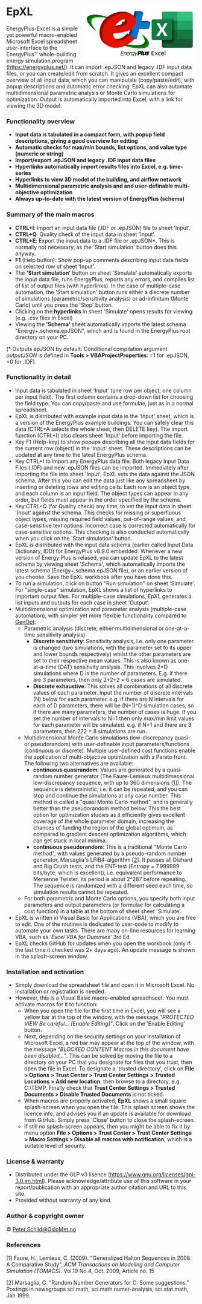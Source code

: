 # EpXL <img src="images/EnergyPlus-Excel-Logo.png" alt="EpXL logo" height="150px" align="right" />
EnergyPlus-Excel is a simple yet powerful macro-enabled Microsoft Excel spreadsheet user-interface to the EnergyPlus™ whole-building energy simulation program (https://energyplus.net/). It can import .epJSON and legacy .IDF input data files, or you can create/edit from scratch. It gives an excellent compact overview of all input data, which you can manipulate (copy/paste/edit), with popup descriptions and automatic error checking. EpXL can also automate multidimensional parametric analysis or Monte Carlo simulations for optimization. Output is automatically imported into Excel, with a link for viewing the 3D model.

### Functionality overview
- **Input data is tabulated in a compact form, with popup field descriptions, giving a good overview for editing**
- **Automatic checks for max/min bounds, list options, and value type (numeric or string)**
- **Import/export .epJSON and legacy .IDF input data files**
- **Hyperlinks automatically import results files into Excel, e.g. time-series**
- **Hyperlinks to view 3D model of the building, and airflow network**
- **Multidimensional parametric analysis and and user-definable multi-objective optimization**
- **Always up-to-date with the latest version of EnergyPlus (schema)**

### Summary of the main macros
- **CTRL+I**: Import an input data file (.IDF or .epJSON) file to sheet 'Input'.
- **CTRL+Q**: Quality check of the input data in sheet 'Input'.
- **CTRL+E**: Export the input data to a .IDF file or .epJSON*. This is normally not necessary, as the 'Start simulation' button does this anyway.
- **F1** (Help button): Show pop-up comments describing input data fields on selected row of sheet 'Input'.
- The **'Start simulation'** button on sheet 'Simulate' automatically exports the input data file, runs EnergyPlus, reports any errors, and compiles list of list of output files (with hyperlinks). In the case of multiple-case automation, the 'Start simulation' button runs either a discrete number of simulations (parametric/sensitivity analysis) or ad-infinitum (Monte Carlo) until you press the 'Stop' button.
- Clicking on the **hyperlinks** in sheet 'Simulate' opens results for viewing (e.g. .csv files in Excel)
- Viewing the **'Schema'** sheet automatically imports the latest schema "Energy+.schema.epJSON", which and is found in the EnergyPlus root directory on your PC.

(* Outputs epJSON by default. Conditional compilation argument *outputJSON* is defined in **Tools > VBAProjectProperties**: =1 for .epJSON, =0 for .IDF)

### Functionality in detail
- Input data is tabulated in sheet 'Input' (one row per object; one column per input field). The first column contains a drop-down list for choosing the field type. You can copy/paste and use formulae, just as in a normal spreadsheet.
- EpXL is distributed with example input data in the 'Input' sheet, which is a version of the EnergyPlus example buildings. You can safely clear this data (CTRL+A selects the whole sheet, then DELETE key). The import function (CTRL+I) also clears sheet 'Input' before importing the file.
- Key F1 (Help-key) to show popups describing all the input data fields for the current row (object) in the 'Input' sheet. These descriptions can be updated at any time to the latest EnergyPlus schema.
- Key CTRL+I to import any EnergyPlus data file. Both legacy Input Data Files (.IDF) and new .epJSON files can be imported. Immediately after importing the file into sheet 'Input', EpXL vets the data against the JSON schema. After this you can edit the data just like any spreadsheet by inserting or deleting rows and editing cells. Each row is an object type, and each column is an input field. The object types can appear in any order, but fields must appear in the order specified by the schema.
- Key CTRL+Q (for Quality check) any time, to vet the input data in sheet 'Input' against the schema. This checks for missing or superfluous object types, missing required field values, out-of-range values, and case-sensitive text options. Incorrect case is corrected automatically for case-sensitive options. This checking is also conducted automatically when you click on the 'Start simulation' button.
- EpXL is distributed with the input data schema (earlier called Input Data Dictionary, IDD) for EnergyPlus v8.9.0 embedded. Whenever a new version of Energy Plus is relased, you can update EpXL to the latest schema by viewing sheet 'Schema', which automatically imports the latest schema (Energy+.schema.epJSON file), or an earlier version of you choose. Save the EpXL workbook after you have done this.
- To run a simulation, click on button "Run simulation" on sheet 'Simulate'. For "single-case" simulation, EpXL shows a list of hyperlinks to important output files. For multiple-case simulations, EpXL generates a list inputs and outputs for each case in sheet 'Output'.
- Multidimensional optimization and parameter analysis (multiple-case automation), with simpler yet more flexible functionality compared to [GenOpt](https://simulationresearch.lbl.gov/GO/index.html):
  - Parametric analysis (discrete, either multidimensional or one-at-a-time sensitivity analysis)
    - **Discrete sensitivity**: Sensitivity analysis, i.e. only one parameter is changed (two simulations, with the parameter set to its upper and lower bounds respectively) whilst the other parameters are set to their respective mean values. This is also known as one-at-a-time (OAT) sensitivity analysis.  This involves 2*D simulations where D is the number of parameters. E.g. if there are 3 parameters, then only 2+2+2 = 6 cases are simulated.   
    - **Discrete exhaustive**: This solves all combinations of all discrete values of each parameter. Input the number of discrete intervals (N) below for each parameter. e.g. if there are N intervals for each of D parameters, there will be (N+1)^D simulation cases, so if there are many parameters, the number of cases is huge. If you set the number of intervals to N=1 then only max/min limit values for each parameter will be simulated. e.g. if N=1 and there are 3 parameters, then 2*2*2 = 8 simulations are run.
  - Multidimensional Monte Carlo simulations (low-discrepancy quasi- or pseudorandom) with user-definable input parameters/functions (continuous or discrete). Multiple user-defined cost functions enable the application of multi-objective optimization with a Pareto front. The following two alternatives are available:
    - **continuous quasirandom**: Values are generated by a quasi-random number generator (The Faure-Lemieux multidimensional low-discrepancy sequence, with up to 360 dimensions [[1](#ref1)]). The sequence is deterministic, i.e. it can be repeated, and you can stop and continue the simulations at any case number. This method is called a "quasi Monte Carlo method", and is generally better than the pseudorandom method below. This the best option for optimization studies as it efficiently gives excellent coverage of the whole parameter domain, increasing the chances of funding the region of the global optimum, as compared to gradient descent optimization algorithms, which can get stuck in local minima.
    - **continuous pseudorandom**: This is a traditional "Monte Carlo method", with values generated by a pseudo-random number generator, Marsaglia's LFIB4-algorithm [[2](#ref2)]. It passes all Diehard and Big Crush tests, and the ENT-test (Entropy = 7.999989 bits/byte, which is excellent), i.e. equivalent performance to Mersenne Twister. Its period is about 2^287 before repeating. The sequence is randomized with a different seed each time, so simulation results cannot be repeated.
  - For both parametric and Monte Carlo options, you specify both input parameters and output parameters (or formulae for calculating a cost function) in a table at the bottom of sheet sheet 'Simulate'.
- EpXL is written in Visual Basic for Applications (VBA), which you are free to edit. One of the routines is dedicated to user-code to modify to automate your own tasks. There are many on-line resources for learning VBA, such as *'Excel VBA for Dummies'* 3rd Ed.
- EpXL checks GitHub for updates when you open the workbook (only if the last time it checked was 2+ days ago). An update message is shown in the splash-screen window. 

### Installation and activation
- Simply download the spreadsheet file and open it in Microsoft Excel. No installation or registration is needed.
- However, this is a Visual Basic macro-enabled spreadhseet. You must activate macros for it to function: 
  - When you open the file for the first time in Excel, you will see a yellow bar at the top of the window, with the message *"PROTECTED VIEW Be careful... [Enable Editing]"*. Click on the 'Enable Editing' button. 
  - Next, depending on the security settings on your installation of Microsoft Excel, a red bar may appear at the top of the window, with the message *"BLOCKED CONTENT Macros in this document have been disabled..."*. This can be solved by moving the file to a directory on your PC that you designate for files that you trust, then open the file in Excel. To designate a 'trusted directory', click on **File > Options > Trust Center > Trust Center Settings > Trusted Locations > Add new location**, then browse to a directory, e.g. C:\TEMP\. Finally check that **Trust Center Settings > Trusted Documents > Disable Trusted Documents**  is not ticked.
  - When macros are properly activated, **EpXL** shows a small square splash-screen when you open the file. This splash screen shows the licence info, and advises you if an update is available for download from GitHub. Simply press 'Close' button to close the splash-screen. 
  - If still no splash-screen appears, then you might be able to fix it by menu option **File > Options > Trust Center > Trust Center Settings > Macro Settings > Disable all macros with notification**, which is a suitable level of security.

### License & warranty
- Distributed under the GLP v3 lisence (https://www.gnu.org/licenses/gpl-3.0.en.html). Please acknowledge/attribute use of this software in your report/publication with an appropriate author citation and URL to this site.
- Provided without warranty of any kind.

### Author & copyright owner
© Peter.Schild@OsloMet.no

### References
[<a name="ref1">1</a>] Faure, H., Lemieux, C. (2009). "Generalized Halton Sequences in 2008: A Comparative Study", *ACM Transactions on Modeling and Computer Simulation (TOMACS)*. Vol.19 No.4, Oct. 2009, Article no. 15

[<a name="ref2">2</a>] Marsaglia, G. "Random Number Generators for C: Some suggestions." Postings in newsgroups sci.math, sci.math.numer-analysis, sci.stat.math, Jan 1999.
